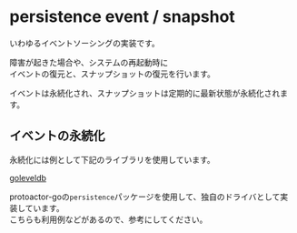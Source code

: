 # persistence event / snapshot

いわゆるイベントソーシングの実装です。  

障害が起きた場合や、システムの再起動時に  
イベントの復元と、スナップショットの復元を行います。  

イベントは永続化され、スナップショットは定期的に最新状態が永続化されます。

## イベントの永続化

永続化には例として下記のライブラリを使用しています。  

[goleveldb](https://github.com/syndtr/goleveldb)

protoactor-goの`persistence`パッケージを使用して、独自のドライバとして実装しています。  
こちらも利用例などがあるので、参考にしてください。

